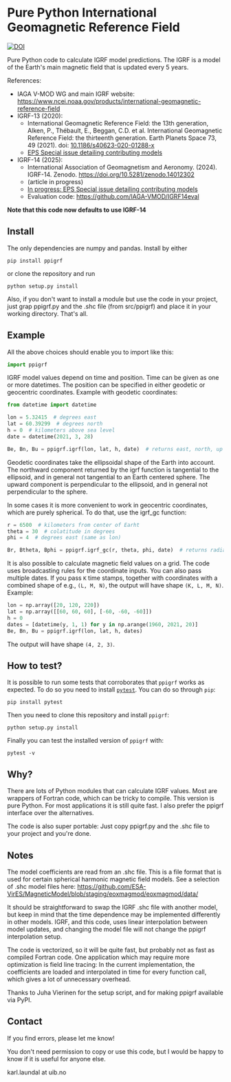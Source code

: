 # Pure Python International Geomagnetic Reference Field

[![DOI](https://zenodo.org/badge/352365168.svg)](https://zenodo.org/badge/latestdoi/352365168)

Pure Python code to calculate IGRF model predictions. The IGRF is a model of the
Earth's main magnetic field that is updated every 5 years.

References:

- IAGA V-MOD WG and main IGRF website:
  https://www.ncei.noaa.gov/products/international-geomagnetic-reference-field
- IGRF-13 (2020):
  - International Geomagnetic Reference Field: the 13th generation, Alken, P.,
    Thébault, E., Beggan, C.D. et al. International Geomagnetic Reference Field:
    the thirteenth generation. Earth Planets Space 73, 49 (2021). doi:
    [10.1186/s40623-020-01288-x](https://doi.org/10.1186/s40623-020-01288-x)
  - [EPS Special issue detailing contributing models](https://www.springeropen.com/collections/igrf13)
- IGRF-14 (2025):
  - International Association of Geomagnetism and Aeronomy. (2024). IGRF-14.
    Zenodo. https://doi.org/10.5281/zenodo.14012302
  - (article in progress)
  - [In progress: EPS Special issue detailing contributing models](https://www.springeropen.com/collections/igrf14)
  - Evaluation code: https://github.com/IAGA-VMOD/IGRF14eval

**Note that this code now defaults to use IGRF-14**

## Install

The only dependencies are numpy and pandas. Install by either

```
pip install ppigrf
```

or clone the repository and run

```
python setup.py install
```

Also, if you don't want to install a module but use the code in your project,
just grap ppigrf.py and the .shc file (from src/ppigrf) and place it in your
working directory. That's all.

## Example

All the above choices should enable you to import like this:

```python
import ppigrf
```

IGRF model values depend on time and position. Time can be given as one or more
datetimes. The position can be specified in either geodetic or geocentric
coordinates. Example with geodetic coordinates:

```python
from datetime import datetime

lon = 5.32415  # degrees east
lat = 60.39299  # degrees north
h = 0  # kilometers above sea level
date = datetime(2021, 3, 28)

Be, Bn, Bu = ppigrf.igrf(lon, lat, h, date)  # returns east, north, up
```

Geodetic coordinates take the ellipsoidal shape of the Earth into account. The
northward component returned by the igrf function is tangential to the
ellipsoid, and in general not tangential to an Earth centered sphere. The upward
component is perpendicular to the ellipsoid, and in general not perpendicular to
the sphere.

In some cases it is more convenient to work in geocentric coordinates, which are
purely spherical. To do that, use the igrf_gc function:

```python
r = 6500  # kilometers from center of Earht
theta = 30  # colatitude in degrees
phi = 4  # degrees east (same as lon)

Br, Btheta, Bphi = ppigrf.igrf_gc(r, theta, phi, date)  # returns radial, south, east
```

It is also possible to calculate magnetic field values on a grid. The code uses
broadcasting rules for the coordinate inputs. You can also pass multiple dates.
If you pass `K` time stamps, together with coordinates with a combined shape of
e.g., `(L, M, N)`, the output will have shape `(K, L, M, N)`. Example:

```python
lon = np.array([20, 120, 220])
lat = np.array([[60, 60, 60], [-60, -60, -60]])
h = 0
dates = [datetime(y, 1, 1) for y in np.arange(1960, 2021, 20)]
Be, Bn, Bu = ppigrf.igrf(lon, lat, h, dates)
```

The output will have shape `(4, 2, 3)`.

## How to test?

It is possible to run some tests that corroborates that `ppigrf` works as
expected. To do so you need to install [`pytest`](https://docs.pytest.org). You
can do so through `pip`:

```
pip install pytest
```

Then you need to clone this repository and install `ppigrf`:

```
python setup.py install
```

Finally you can test the installed version of `ppigrf` with:

```
pytest -v
```

## Why?

There are lots of Python modules that can calculate IGRF values. Most are
wrappers of Fortran code, which can be tricky to compile. This version is pure
Python. For most applications it is still quite fast. I also prefer the ppigrf
interface over the alternatives.

The code is also super portable: Just copy ppigrf.py and the .shc file to your
project and you're done.

## Notes

The model coefficients are read from an .shc file. This is a file format that is
used for certain spherical harmonic magnetic field models. See a selection of
.shc model files here:
https://github.com/ESA-VirES/MagneticModel/blob/staging/eoxmagmod/eoxmagmod/data/

It should be straightforward to swap the IGRF .shc file with another model, but
keep in mind that the time dependence may be implemented differently in other
models. IGRF, and this code, uses linear interpolation between model updates,
and changing the model file will not change the ppigrf interpolation setup.

The code is vectorized, so it will be quite fast, but probably not as fast as
compiled Fortran code. One application which may require more optimization is
field line tracing: In the current implementation, the coefficients are loaded
and interpolated in time for every function call, which gives a lot of
unnecessary overhead.

Thanks to Juha Vierinen for the setup script, and for making ppigrf available
via PyPI.

## Contact

If you find errors, please let me know!

You don't need permission to copy or use this code, but I would be happy to know
if it is useful for anyone else.

karl.laundal at uib.no
